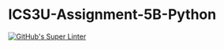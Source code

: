 # ICS3U-Assignment-5B-Python

[![GitHub's Super Linter](https://github.com/Joshua-Yeung-2/ICS3U-Assignment-5B-Python/workflows/GitHub's%20Super%20Linter/badge.svg)](https://github.com/Joshua-Yeung-2/ICS3U-Assignment-5B-Python/actions)

